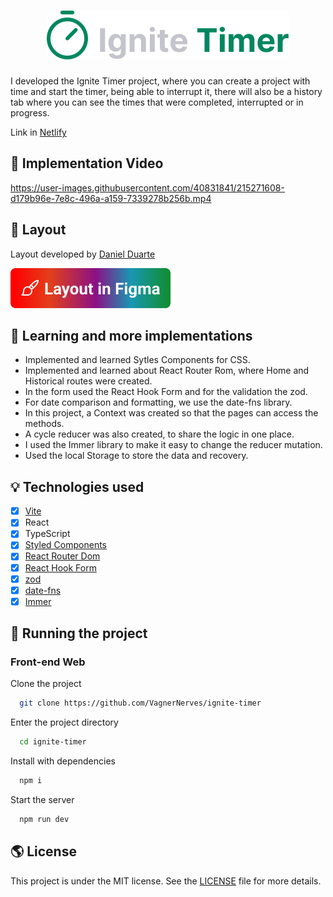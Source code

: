 <h1 align="center">
  <img alt="Ignite Timer" title="Ignite Timer" src="./src/assets/ignitetime-logo.svg" />
</h1>

I developed the Ignite Timer project, where you can create a project with time and start the timer, being able to interrupt it, there will also be a history tab where you can see the times that were completed, interrupted or in progress.

Link in [Netlify](https://ignite-timer-vagnernerves.netlify.app/)

## 🎥 Implementation Video



https://user-images.githubusercontent.com/40831841/215271608-d179b96e-7e8c-496a-a159-7339278b256b.mp4



## 🎨 Layout

Layout developed by [Daniel Duarte](https://www.linkedin.com/in/daniel2d/)

[![Layout in Figma](https://github.com/VagnerNerves/default-readme/blob/main/assets/layout-in-figma.svg)](<https://www.figma.com/file/SlxVpkmvu5t8jl0lHQPeYj/Ignite-Timer-(Community)?node-id=0%3A1>)

## 👏 Learning and more implementations

- Implemented and learned Sytles Components for CSS.
- Implemented and learned about React Router Rom, where Home and Historical routes were created.
- In the form used the React Hook Form and for the validation the zod.
- For date comparison and formatting, we use the date-fns library.
- In this project, a Context was created so that the pages can access the methods.
- A cycle reducer was also created, to share the logic in one place.
- I used the Immer library to make it easy to change the reducer mutation.
- Used the local Storage to store the data and recovery.

## 💡 Technologies used

- [x] [Vite](https://vitejs.dev/)
- [x] React
- [x] TypeScript
- [x] [Styled Components](https://styled-components.com/)
- [x] [React Router Dom](https://github.com/remix-run/react-router)
- [x] [React Hook Form](https://react-hook-form.com/)
- [x] [zod](https://github.com/colinhacks/zod)
- [x] [date-fns](https://date-fns.org/)
- [x] [Immer](https://github.com/immerjs/immer)

## 🚀 Running the project

<!-- ### Back-end

Clone the project

```bash
  git clone https://link-para-o-projeto
```

Enter the project directory

```bash
  cd my-project
```

Install with dependencies

```bash
  npm install
```

Start the server

```bash
  npm run start
``` -->

### Front-end Web

Clone the project

```bash
  git clone https://github.com/VagnerNerves/ignite-timer
```

Enter the project directory

```bash
  cd ignite-timer
```

Install with dependencies

```bash
  npm i
```

Start the server

```bash
  npm run dev
```

<!-- ## 📝 Routes

[![Run in Postman](https://github.com/VagnerNerves/default-readme/blob/main/assets/run-in-postman.svg)](https://app.getpostman.com/run-collection/link) -->

## 🌎 License

This project is under the MIT license. See the [LICENSE](https://github.com/VagnerNerves/ignite-timer/blob/master/LICENSE) file for more details.
